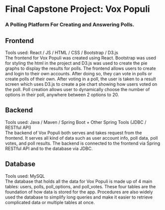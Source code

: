 # Final Capstone Project: Vox Populi
### A Polling Platform For Creating and Answering Polls.

## Frontend 
Tools used: React / JS / HTML / CSS / Bootstrap / D3.js  
The frontend for Vox Populi was created using React. Bootstrap was used for styling the html in the project and D3.js was used to create the pie graphs to display the results for polls.
The frontend allows users to create and login to their own accounts. After doing so, they can vote in polls or create polls of their own. After voting in a poll, the user is taken to a result
screen which uses D3.js to create a pie chart showing how users voted on the poll. Poll creation allows user to dynamically choose the number of options in their poll, anywhere between 2 options to 20.

## Backend
Tools used: Java / Maven / Spring Boot + Other Spring Tools (JDBC / RESTful API)  
The backend of Vox Populi both serves and takes request from the frontend. It serves all kind of data such as user account info, poll data, poll votes, and poll results.
The backend is connected to the frontend via Spring RESTful API and to the database via JDBC.


## Database
Tools used: MySQL  
The database that holds all the data for Vox Populi is made up of 4 main tables: users, polls, poll_options, and poll_votes. These four tables are the foundation of how data is stored for the app.
Procedures are also widely used the database to simplify long queries and make it easier to retrieve complicated data or multiple tables at once.
